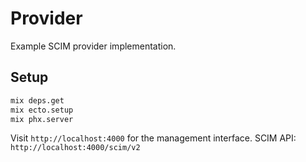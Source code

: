 # Provider

Example SCIM provider implementation.

## Setup

```bash
mix deps.get
mix ecto.setup
mix phx.server
```

Visit `http://localhost:4000` for the management interface.
SCIM API: `http://localhost:4000/scim/v2`
